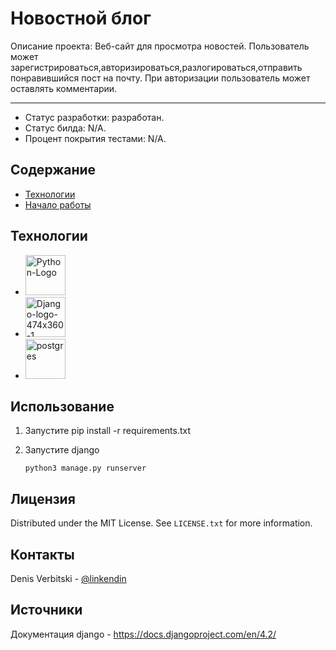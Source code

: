 # Новостной блог
Описание проекта: Веб-сайт для просмотра новостей. Пользователь может зарегистрироваться,авторизироваться,разлогироваться,отправить понравившийся пост на почту.
При авторизации пользователь может оставлять комментарии.
***
* Статус разработки: разработан.
* Статус билда: N/A.
* Процент покрытия тестами: N/A.

## Содержание
- [Технологии](#технологии)
- [Начало работы](#использование)


## Технологии
- <a href="https://imgbb.com/"><img src="https://i.ibb.co/nMvphPm/Python-Logo.jpg" alt="Python-Logo" border="0" width="64" height="64"></a>
- <a href="https://ibb.co/b3cCNDW"><img src="https://i.ibb.co/b3cCNDW/Django-logo-474x360-1.jpg" alt="Django-logo-474x360-1" border="0" width="64" height="64"></a>
- <a href="https://ibb.co/FxTVQSx"><img src="https://i.ibb.co/FxTVQSx/postgres.png" alt="postgres" border="0" width="64" height="64"></a>



## Использование
1. Запустите pip install -r requirements.txt

2. Запустите django
   ```
   python3 manage.py runserver
   ```

## Лицензия

Distributed under the MIT License. See `LICENSE.txt` for more information.


## Контакты

Denis Verbitski - [@linkendin](https://www.linkedin.com/in/denis-verbitski-8b782b215/)

## Источники
Документация django - https://docs.djangoproject.com/en/4.2/
